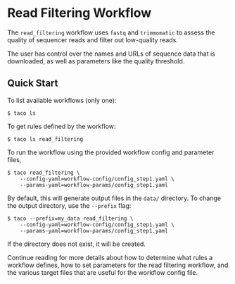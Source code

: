 # Read Filtering Workflow

The `read_filtering` workflow uses 
`fastq` and `trimmomatic` to assess
the quality of sequencer reads and 
filter out low-quality reads.

The user has control over the names 
and URLs of sequence data that is 
downloaded, as well as parameters like
the quality threshold.


## Quick Start

To list available workflows (only one):

```
$ taco ls
```

To get rules defined by the workflow:

```
$ taco ls read_filtering
```

To run the workflow using the provided
workflow config and parameter files,

```
$ taco read_filtering \
    --config-yaml=workflow-config/config_step1.yaml \
    --params-yaml=workflow-params/config_step1.yaml
```

By default, this will generate output files in the `data/` directory.
To change the output directory, use the `--prefix` flag:

```
$ taco --prefix=my_data read_filtering \
    --config-yaml=workflow-config/config_step1.yaml \
    --params-yaml=workflow-params/config_step1.yaml
```

If the directory does not exist, it will be created.

Continue reading for more details about how to determine
what rules a workflow defines, how to set parameters
for the read filtering workflow, and the various 
target files that are useful for the workflow config
file.

